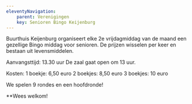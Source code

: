 ```yaml
---
eleventyNavigation:
    parent: Verenigingen
    key: Senioren Bingo Keijenburg
---
```



Buurthuis Keijenburg organiseert elke 2e vrijdagmiddag van de maand een gezellige Bingo middag voor senioren.
De prijzen wisselen per keer en bestaan uit levensmiddelen.

Aanvangsttijd: 13.30 uur
De zaal gaat open om 13 uur.

Kosten:
1 boekje: 6,50 euro
2 boekjes: 8,50 euro
3 boekjes: 10 euro

We spelen 9 rondes en een hoofdronde!

**Wees welkom!

